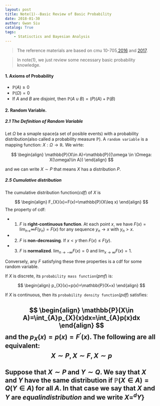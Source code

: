 ```yaml
---
layout: post
title: Note(1)--Basic Review of Basic Probability 
date: 2018-01-30
author: Gwan Siu
catalog: True
tags:
    - Statisctics and Bayesian Analysis
---
```


>The reference materials are based on cmu 10-705,[2016](http://www.stat.cmu.edu/~larry/=stat705/) and [2017](http://www.stat.cmu.edu/~siva/705/main.html).

>In note(1), we just review some necessary basic probability knowledge.

#### 1. Axioms of Probability

- $\mathbb{P}(A)\geq 0$
- $\mathbb{P}(\Omega)=0$
- If $A$ and $B$ are disjoint, then $\mathbb{P}(A\cup B)=\mathbb(P)(A)+\mathbb{P}(B)$

#### 2. Random Variable.

##### 2.1 The Definition of Random Variable
Let $\Omega$ be a smaple space(a set of posible events) with a probability distribution(also called a probability measure $\mathbb{P}$). A `random variable` is a mapping function: $X:\Omega \rightarrow \mathbb{R}$. We wirte:

$$
\begin{align}
\mathbb{P}(X\in A)=\mathbb{P}({\omega \in \Omega: X(\omega)\in A})
\end{align}
$$

and we can write $X\sim P$ that means $X$ has a distribution $P$.

##### 2.5 Cumulative distribution
The cumulative distribution function($cdf$) of $X$ is

$$
\begin{align}
    F_{X}(x)=F(x)=\mathbb{P}(X\leq x)
\end{align}
$$
The property of cdf:
- 1. $F$ is **right-continuous function**. At each point $x$, we have $F(x)=\lim_{n\rightarrow}\infty F(y_{n})=F(x)$ for any sequence $y_{n}\rightarrow x$ with $y_{n} >x$.
- 2. $F$ is **non-decreasing**. If $x<y$ then $F(x)\leq F(y)$.
- 3. $F$ is **normalized**. $\lim_{n\rightarrow -\infty}F(x)=0$ and $\lim_{x\rightarrow \infty}F(x)=1$.

Conversely, any $F$ satisfying these three properties is a cdf for some random variable.

If $X$ is discrete, its `probability mass function`($pmf$) is:

$$
\begin{align}
p_{X}(x)=p(x)=\mathbb{P}(X=x)
\end{align}
$$

If $X$ is continuous, then its `probability density function`($pdf$) satisfies:

$$
\begin{align}
\mathbb{P}(X\in A)=\int_{A}p_{X}(x)dx=\int_{A}p(x)dx
\end{align}
$$
and the $p_{X}(x)=p(x)=F^{'}(x)$. The following are all equivalent:
$$
X\sim P,X\sim F, X\sim p
$$
----------------------------------------------------------------------------
Suppose that $X\sim P$ and $Y\sim Q$. We say that $X$ and $Y$ have the same distribution if $\mathbb{P}(X\in A)=Q(Y\in A)$ for all $A$. In that case we say that $X$ and $Y$ are $\mathit{equal in distribution}$ and we write $X=^{d}Y$}
----------------------------------------------------------------------------


